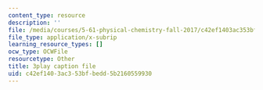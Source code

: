 ```yaml
---
content_type: resource
description: ''
file: /media/courses/5-61-physical-chemistry-fall-2017/c42ef1403ac353bfbedd5b2160559930_BEs4K6LSGzo.vtt
file_type: application/x-subrip
learning_resource_types: []
ocw_type: OCWFile
resourcetype: Other
title: 3play caption file
uid: c42ef140-3ac3-53bf-bedd-5b2160559930
---
```

